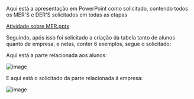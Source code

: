 Aqui está a apresentação em PowerPoint como solicitado, contendo todos os MER'S e DER'S solicitados em todas as etapas

[Atividade sobre MER.pptx](https://github.com/gumarson/SQL-Querys/files/14818324/Atividade.sobre.MER.pptx)


Seguindo, após isso foi solicitado a criação da tabela tanto de alunos quanto de empresa, e nelas, conter 6 exemplos, segue o solicitado:

Aqui está a parte relacionada aos alunos:

![image](https://github.com/gumarson/SQL-Querys/assets/155173740/f8c00ebe-6b4e-47a2-860e-b5154136fce4)



E aqui está o solicitado da parte relacionada á empresa:


![image](https://github.com/gumarson/SQL-Querys/assets/155173740/32c1c12c-d662-4367-8c7c-566a78e6e172)

